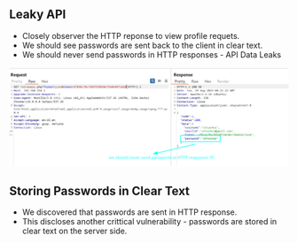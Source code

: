 ## Leaky API

- Closely observer the HTTP reponse to view profile requets.
- We should see passwords are sent back to the client in clear text.
- We should never send passwords in HTTP responses - API Data Leaks

![Image](/img/responsespass.png)

## Storing Passwords in Clear Text

- We discovered that passwords are sent in HTTP response.
- This discloses another crittical vulnerability - passwords are stored in clear text on the server side.
